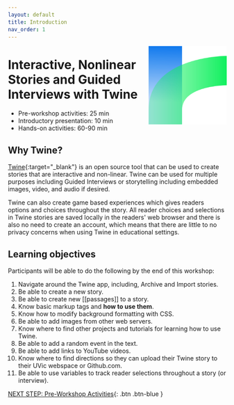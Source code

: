 ```yaml
---
layout: default
title: Introduction 
nav_order: 1
---
```

<img src="images//twine-logo.png" style="float:right;width:180px;height:180px;"> 

# Interactive, Nonlinear Stories and Guided Interviews with Twine

- Pre-workshop activities: 25 min 
- Introductory presentation: 10 min
- Hands-on activities: 60-90 min

## Why Twine? 

[Twine](http://twinery.org/2/){:target="_blank"} is an open source tool that can be used to create stories that are interactive and non-linear. Twine can be used for multiple purposes including Guided Interviews or storytelling including embedded images, video, and audio if desired. 

Twine can also create game based experiences which gives readers options and choices throughout the story. All reader choices and selections in Twine stories are saved locally in the readers' web browser and there is also no need to create an account, which means that there are little to no privacy concerns when using Twine in educational settings. 

## Learning objectives
Participants will be able to do the following by the end of this workshop:

1. Navigate around the Twine app, including, Archive and Import stories.
3. Be able to create a new story.
4. Be able to create new [[passages]] to a story.
5. Know basic markup tags and **how to use them**.
6. Know how to modify background formatting with CSS.
7. Be able to add images from other web servers.
8. Know where to find other projects and tutorials for learning how to use Twine.
9. Be able to add a random event in the text.
10. Be able to add links to YouTube videos. 
11. Know where to find directions so they can upload their Twine story to their UVic webspace or Github.com.
12. Be able to use variables to track reader selections throughout a story (or interview).
 
[NEXT STEP: Pre-Workshop Activities](pre-workshop.html){: .btn .btn-blue }
